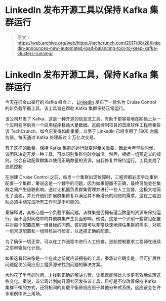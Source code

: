 # LinkedIn 发布开源工具以保持 Kafka 集群运行 

> 原文：<https://web.archive.org/web/https://techcrunch.com/2017/08/28/linkedin-announces-new-automated-load-balancing-tool-to-keep-kafka-clusters-running/>

# LinkedIn 发布开源工具，保持 Kafka 集群运行

今天在旧金山举行的 Kafka 峰会上， [LinkedIn](https://web.archive.org/web/20230123202555/http://linkedin.com/) 发布了一款名为 Cruise Control 的新负载平衡工具，该工具旨在帮助 Kafka 集群保持正常运行。

该公司开发了 Kafka，这是一种开源的信息流工具，有助于更容易地在网络上从一个应用程序到另一个应用程序移动大量数据。巡航控制项目的首席软件工程师秦告诉 TechCrunch，如今它变得如此重要，以至于 LinkedIn 已经专用了 1800 台服务器，每天通过 Kafka 处理超过 2 万亿次交易。

有了这样的数量，保持 Kafka 集群的运行就变得至关重要，因此今年早些时候，该团队决定开发一种工具，可以识别集群何时会崩溃。然后，根据一组预定义的规则，它会自动配置群集以使用正确数量的资源，自我修复并保持运行。工具变成了巡航控制

在创建 Cruise Control 之前，每当一个集群出现故障时，工程师都必须手动重新配置一个集群，秦说这是一个棘手的问题，因为如果配置不正确，最终可能会在集群之间产生级联影响。通过让机器负责群集管理并进行一些人工监督，这极大地简化了流程，并允许他们扩展群集修复以满足其不断增长的网络的需求，这在工程团队必须手动完成所有工作时是不可能的。

秦解释说，其核心是一个负载平衡问题。该群集是否拥有适当数量的资源来保持运行，而不会对网络中的其他群集产生负面影响。他说，这是一个识别一些常见配置并对每个配置应用一组目标的问题。该机器可以非常快速地评估集群的需求，对照一组常见配置和一组目标进行检查，以选择正确的配置。

为了确保一切正常，可以在工作流程中进行人工检查，巡航控制要求工程师在继续之前审查优化计划。

如果这看起来像是一个在此之前就应该拥有的工具，秦承认它确实是，但可扩展性问题促使公司应用工程资源来找到问题的解决方案。

大约花了半年的时间，才找到正确的解决方案，让机器能够比人类更有效地处理这些变化。秦说，该公司计划向开源社区发布该工具，目标是不仅改善保持 Kafka 集群平衡的方式，还将相同的负载平衡原则应用于其他分布式系统，这应该会在许多用例中派上用场。